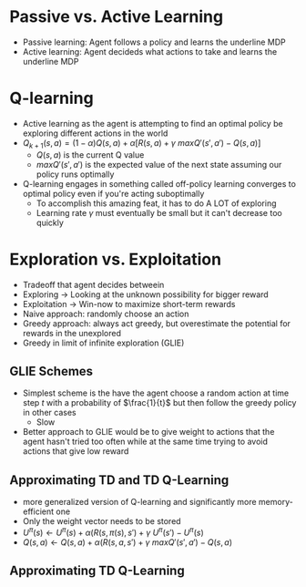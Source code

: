 # Passive vs. Active Learning 
* Passive learning: Agent follows a policy and learns the underline MDP 
* Active learning: Agent decideds what actions to take and learns the underline MDP

# Q-learning 
* Active learning as the agent is attempting to find an optimal policy be exploring different actions in the world
* $Q_{k+1}(s, a)=(1-\alpha)Q(s,a)+\alpha[R(s,a)+ \gamma \ maxQ'(s', a')-Q(s,a)]$
  * $Q(s,a)$ is the current Q value
  * $maxQ'(s', a')$ is the expected value of the next state assuming our policy runs optimally 
* Q-learning engages in something called off-policy learning converges to optimal policy even if you're acting suboptimally 
  * To accomplish this amazing feat, it has to do A LOT of exploring 
  * Learning rate $\gamma$ must eventually be small but it can't decrease too quickly 

# Exploration vs. Exploitation 
* Tradeoff that agent decides betweein
* Exploring $\rightarrow$ Looking at the unknown possibility for bigger reward
* Exploitation $\rightarrow$  Win-now to maximize short-term rewards  
* Naive approach: randomly choose an action
* Greedy approach: always act greedy, but overestimate the potential for rewards in the unexplored
* Greedy in limit of infinite exploration (GLIE)

## GLIE Schemes 
* Simplest scheme is the have the agent choose a random action at time step $t$ with a probability of $\frac{1}{t}$ but then follow the greedy policy in other cases 
  * Slow 
* Better approach to GLIE would be to give weight to actions that the agent hasn't tried too often while at the same time trying to avoid actions that give low reward

## Approximating TD and TD Q-Learning 
* more generalized version of Q-learning and significantly more memory-efficient one 
* Only the weight vector needs to be stored 
* $U^\pi(s)\leftarrow U^\pi(s)+\alpha(R(s,\pi(s),s')+\gamma \ U^\pi(s')-U^\pi(s)$
* $Q(s,a)\leftarrow Q(s,a)+\alpha(R(s,a,s')+\gamma \ maxQ'(s', a')-Q(s,a)$

## Approximating TD Q-Learning 